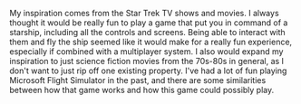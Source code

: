 My inspiration comes from the Star Trek TV shows and movies. 
I always thought it would be really fun to play a game that put you in command of a starship, including all the controls and screens. 
Being able to interact with them and fly the ship seemed like it would make for a really fun experience, especially if combined with a multiplayer system.
I also would expand my inspiration to just science fiction movies from the 70s-80s in general, as I don't want to just rip off one existing property.
I've had a lot of fun playing Microsoft Flight Simulator in the past, and there are some similarities between how that game works and how this game could possibly play.
